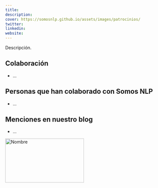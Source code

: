 ```yaml
---
title:
description:
cover: https://somosnlp.github.io/assets/images/patrocinios/
twitter: 
linkedin:
website: 
---
```


Descripción.

## Colaboración

- ...

## Personas que han colaborado con Somos NLP

- ...

## Menciones en nuestro blog

- ...

<div class="flex justify-center">
    <img alt="Nombre" width="250" height="140" 
    src="https://somosnlp.github.io/assets/images/patrocinios/" />
</div>
